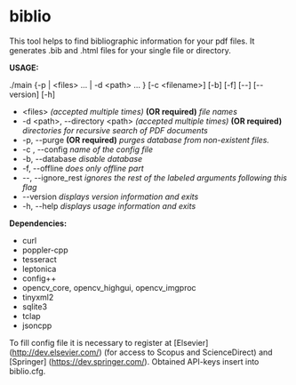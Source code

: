 # **biblio**
This tool helps to find bibliographic information for your pdf files. It generates .bib and .html files for your single file or directory.

**USAGE:**

./main  {-p | \<files\> ... | -d \<path\> ... } [-c \<filename\>] [-b] [-f] [--] [--version] [-h]
 - \<files\>      	*(accepted multiple times)* **(OR required)**  *file names*
 - -d \<path\>,  --directory \<path\>     	*(accepted multiple times)* **(OR required)**  *directories for recursive search of PDF documents*
 - -p,  --purge     	**(OR required)** *purges database from non-existent files.*
 - -c <filename>,  --config <filename>   	 *name of the config file*
 - -b,  --database   	   *disable database*
 - -f,  --offline  	   *does only offline part*
 - --,  --ignore_rest   	  *ignores the rest of the labeled arguments following this flag*
 - --version    	*displays version information and exits*
 - -h,  --help  	  *displays usage information and exits*


**Dependencies:**
 - curl
 - poppler-cpp
 - tesseract 
 - leptonica 
 - config++ 
 - opencv_core, opencv_highgui, opencv_imgproc
 - tinyxml2 
 - sqlite3 
 - tclap 
 - jsoncpp
         
To fill config file it is necessary to register at [Elsevier] (http://dev.elsevier.com/) (for access to Scopus and ScienceDirect) and [Springer] (https://dev.springer.com/).
Obtained API-keys insert into biblio.cfg.
